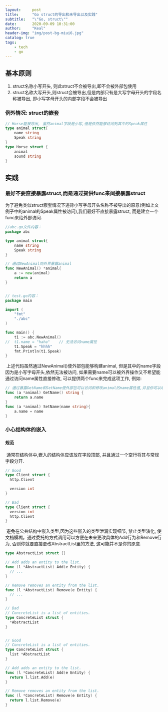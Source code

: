 ```yaml
---
layout:     post
title:      "Go struct的导出和未导出以及实践"
subtitle:   "\"Go, struct\""
date:       2020-09-09 10:31:00
author:     "Keal"
header-img: "img/post-bg-miui6.jpg"
catalog: true
tags:
    - tech
    - go
---
```


## 基本原则

1. struct名称小写开头, 则此struct不会被导出,即不会被外部包使用
2. struct名称大写开头,则struct会被导出,但是内部只有是大写字母开头的字段名称被导出, 即小写字母开头的内部字段不会被导出

### 例外情况: **struct**的嵌套

```go
// Horse能被导出, 虽然animal字段是小写,但是依然能够访问到其中的Speak属性
type animal struct{
    name string
    Speak string
}
type Horse struct {
    animal
    sound string
}
```

## 实践

### 最好不要直接暴露struct,而是通过提供func来间接暴露struct

​		为了避免类似struct嵌套情况下违背小写字母开头名称不被导出的原意(例如上文例子中的animal的Speak属性被访问),我们最好不直接暴露struct, 而是建立一个func来给外部访问.

```go
//abc.go文件内容：
package abc

type animal struct{
    name string
    Speak string
}

// 通过NewAnimal向外界暴露animal
func NewAnimal() *animal{
    a := new(animal)
    return a
}


// test.go内容：
package main

import (
    "fmt"
    "./abc"
)

func main() {
    t1 := abc.NewAnimal()
//  t1.name = "haha"    // 无法访问name属性
    t1.Speak = "hhhh"
    fmt.Println(t1.Speak)
}
```

​		上述代码虽然通过NewAnimal()使外部包能够构建animal, 但是其中的name字段因为是小写字母开头,依然无法被访问, 如果需要name可以被外界操作又不希望能通过访问name属性直接修改, 可以提供两个func来完成这项工作, 例如:

```go
// 通过暴露GetName和SetName使外部包可以访问和修改animal的name属性值,并且你可以增加一些逻辑,例如对name字段的合法化校验等
func (a *animal) GetName() string {
    return a.name
}
func (a *animal) SetName(name string){
    a.name = name
}
```

### 小心结构体的嵌入

#### 规范

​		通常在结构体中,嵌入的结构体应该放在字段顶部, 并且通过一个空行将其与常规字段分开.

```go
// Good
type Client struct {
  http.Client

  version int
}

// Bad
type Client struct {
  version int
  http.Client
}
```

​		避免在公共结构中嵌入类型,因为这些嵌入的类型泄漏实现细节, 禁止类型演化, 使文档模糊。通过委托的方式调用可以方便在未来更改具体的Add行为和Remove行为, 否则你就要直接更改AbstractList里的方法, 这可能并不是你的原意.

```go
type AbstractList struct {}

// Add adds an entity to the list.
func (l *AbstractList) Add(e Entity) {
  // ...
}

// Remove removes an entity from the list.
func (l *AbstractList) Remove(e Entity) {
  // ...
}

// Bad
// ConcreteList is a list of entities.
type ConcreteList struct {
  *AbstractList
}


// Good
// ConcreteList is a list of entities.
type ConcreteList struct {
  list *AbstractList
}

// Add adds an entity to the list.
func (l *ConcreteList) Add(e Entity) {
  return l.list.Add(e)
}

// Remove removes an entity from the list.
func (l *ConcreteList) Remove(e Entity) {
  return l.list.Remove(e)
}


```

